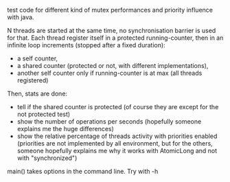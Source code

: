 
test code for different kind of mutex performances and priority influence with java.

N threads are started at the same time, no synchronisation barrier is used for that.
Each thread register itself in a protected running-counter, then in an infinite loop
increments (stopped after a fixed duration):
- a self counter,
- a shared counter (protected or not, with different implementations),
- another self counter only if running-counter is at max (all threads registered)

Then, stats are done:
- tell if the shared counter is protected (of course they are except for the not protected test)
- show the number of operations per seconds (hopefully someone explains me the huge differences)
- show the relative percentage of threads activity with priorities enabled
  (priorities are not implemented by all environment, but for the others,
   someone hopefully explains me why it works with AtomicLong and not with "synchronized")

main() takes options in the command line. Try with -h
